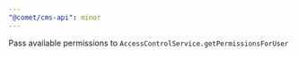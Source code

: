 ```yaml
---
"@comet/cms-api": minor
---
```


Pass available permissions to `AccessControlService.getPermissionsForUser`
